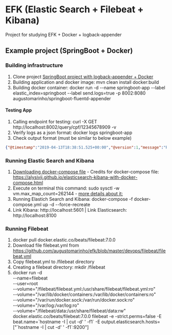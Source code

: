 # EFK (Elastic Search + Filebeat + Kibana)
Project for studying EFK + Docker + logback-appender

## Example project (SpringBoot + Docker)
### Building infrastructure
1. Clone project [SpringBoot project with logback-appender + Docker](https://github.com/augustomarinho/springboot-fluentd-appender)
2. Building application and docker image: mvn clean install docker:build
3. Building docker container: docker run -d --name springboot-app --label elastic_index=springboot --label send.logs=true -p 8002:8080 augustomarinho/springboot-fluentd-appender
#### Testing App
1. Calling endpoint for testing: curl -X GET http://localhost:8002/query/cpf/12345678909 -v
2. Verify logs as a json format: docker logs springboot-app
3. Check output format (must be similar to below example)
```json
{"@timestamp":"2019-04-13T18:38:51.525+00:00","@version":1,"message":"Recendo requisicao para CPF 12345678909","logger_name":"com.am.study.application.controllers.ControllerExample","thread_name":"http-nio-8080-exec-5","level":"INFO","level_value":20000,"CPF":"12345678909"}
```
### Running Elastic Search and Kibana
1. [Downloading docker-compose file](https://github.com/augustomarinho/efk/blob/master/devops/elasticsearch/docker-compose.yml) - Credits for docker-compose file: https://alysivji.github.io/elasticsearch-kibana-with-docker-compose.html
2. Execute on terminal this command: sudo sysctl -w vm.max_map_count=262144 - [more details about it:](https://www.elastic.co/guide/en/elasticsearch/reference/current/_maximum_map_count_check.html)
3. Running Elastich Search and Kibana: docker-compose -f docker-compose.yml  up -d --force-recreate
4. Link Kibana: http://localhost:5601 | Link Elasticsearch: http://localhost:8100

### Running Filebeat
1. docker pull docker.elastic.co/beats/filebeat:7.0.0
2. Download file filebeat.yml from https://github.com/augustomarinho/efk/blob/master/devops/filebeat/filebeat.yml
3. Copy filebeat.yml to /filebeat directory
4. Creating a filebeat directory: mkdir /filebeat
5. docker run -d \
  --name=filebeat \
  --user=root \
  --volume="/filebeat/filebeat.yml:/usr/share/filebeat/filebeat.yml:ro" \
  --volume="/var/lib/docker/containers:/var/lib/docker/containers:ro" \
  --volume="/var/run/docker.sock:/var/run/docker.sock:ro" \
  --volume="/var/log:/var/log:ro" \
  --volume="/filebeat/data:/usr/share/filebeat/data:rw" \
  docker.elastic.co/beats/filebeat:7.0.0 filebeat -e -strict.perms=false -E beat.name=\`hostname -I | cut -d' ' -f1\` -E output.elasticsearch.hosts=["\`hostname -I | cut -d' ' -f1\`:9200"]
